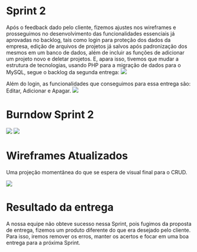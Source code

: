 # Sprint 2

Após o feedback dado pelo cliente, fizemos ajustes nos wireframes e prosseguimos no desenvolvimento das funcionalidades essenciais já aprovadas no backlog, tais como login para proteção dos dados da empresa, edição de arquivos de projetos já salvos após padronização dos mesmos em um banco de dados, além de incluir as funções de adicionar um projeto novo e deletar projetos. E, apara isso, tivemos que mudar a estrutura de tecnologias, usando PHP para a migração de dados para o MySQL, segue o backlog da segunda entrega:
![](https://github.com/cpusfatec/CRUD/blob/sprint-2/Backlog%20Sprint%202.png)

Além do login, as funcionalidades que conseguimos para essa entrega são: Editar, Adicionar e Apagar.
![](https://github.com/cpusfatec/CRUD/blob/sprint-2/Sprint2crud.gif)

# Burndow Sprint 2

![](https://github.com/cpusfatec/CRUD/blob/sprint-2/burndown%20Sprint%202.png)
![](https://github.com/cpusfatec/CRUD/blob/sprint-2/Velocidade%20por%20Sprint.png)

# Wireframes Atualizados
Uma projeção momentânea do que se espera de visual final para o CRUD.

![](https://github.com/cpusfatec/CRUD/blob/sprint-2/WIREFRAME%20GIF.gif)

# Resultado da entrega 

A nossa equipe não obteve sucesso nessa Sprint, pois fugimos da proposta de entrega, fizemos um produto diferente do que era desejado pelo cliente. Para isso, iremos remover os erros, manter os acertos e focar em uma boa entrega para a próxima Sprint.

